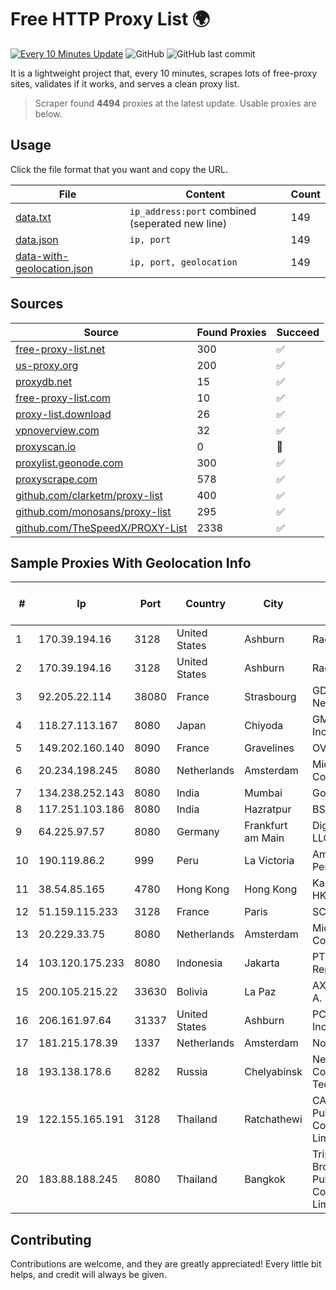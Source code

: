 
# Free HTTP Proxy List 🌍

[![Every 10 Minutes Update](https://github.com/mertguvencli/http-proxy-list/actions/workflows/main.yml/badge.svg?branch=main)](https://github.com/mertguvencli/http-proxy-list/actions/workflows/main.yml)
![GitHub](https://img.shields.io/github/license/mertguvencli/http-proxy-list)
![GitHub last commit](https://img.shields.io/github/last-commit/mertguvencli/http-proxy-list)

It is a lightweight project that, every 10 minutes, scrapes lots of free-proxy sites, validates if it works, and serves a clean proxy list.


> Scraper found **4494** proxies at the latest update. Usable proxies are below.

## Usage

Click the file format that you want and copy the URL.


|File|Content|Count|
|----|-------|-----|
|[data.txt](https://raw.githubusercontent.com/mertguvencli/http-proxy-list/main/proxy-list/data.txt)|`ip_address:port` combined (seperated new line)|149|
|[data.json](https://raw.githubusercontent.com/mertguvencli/http-proxy-list/main/proxy-list/data.json)|`ip, port`|149|
|[data-with-geolocation.json](https://raw.githubusercontent.com/mertguvencli/http-proxy-list/main/proxy-list/data-with-geolocation.json)|`ip, port, geolocation`|149|

## Sources

|Source|Found Proxies|Succeed|
|------|-------------|-------|
|[free-proxy-list.net](https://free-proxy-list.net)|300|✅|
|[us-proxy.org](https://www.us-proxy.org)|200|✅|
|[proxydb.net](http://proxydb.net)|15|✅|
|[free-proxy-list.com](https://free-proxy-list.com/?page=&port=&type%5B%5D=http&type%5B%5D=https&up_time=0&search=Search)|10|✅|
|[proxy-list.download](https://www.proxy-list.download/HTTP)|26|✅|
|[vpnoverview.com](https://vpnoverview.com/privacy/anonymous-browsing/free-proxy-servers)|32|✅|
|[proxyscan.io](https://www.proxyscan.io)|0|🚫|
|[proxylist.geonode.com](https://proxylist.geonode.com/api/proxy-list?limit=300&page=1&sort_by=lastChecked&sort_type=desc&protocols=http,https)|300|✅|
|[proxyscrape.com](https://api.proxyscrape.com/v2/?request=displayproxies&protocol=http&timeout=10000&country=all&ssl=all&anonymity=all)|578|✅|
|[github.com/clarketm/proxy-list](https://raw.githubusercontent.com/clarketm/proxy-list/master/proxy-list-raw.txt)|400|✅|
|[github.com/monosans/proxy-list](https://raw.githubusercontent.com/monosans/proxy-list/main/proxies/http.txt)|295|✅|
|[github.com/TheSpeedX/PROXY-List](https://raw.githubusercontent.com/TheSpeedX/PROXY-List/master/http.txt)|2338|✅|


## Sample Proxies With Geolocation Info

|#|Ip|Port|Country|City|Internet Service Provider|
|-|--|----|-------|----|-------------------------|
|1|170.39.194.16|3128|United States|Ashburn|Rackdog, LLC|
|2|170.39.194.16|3128|United States|Ashburn|Rackdog, LLC|
|3|92.205.22.114|38080|France|Strasbourg|GD MASS Network|
|4|118.27.113.167|8080|Japan|Chiyoda|GMO Internet, Inc.|
|5|149.202.160.140|8090|France|Gravelines|OVH SAS|
|6|20.234.198.245|8080|Netherlands|Amsterdam|Microsoft Corporation|
|7|134.238.252.143|8080|India|Mumbai|Google LLC|
|8|117.251.103.186|8080|India|Hazratpur|BSNL Internet|
|9|64.225.97.57|8080|Germany|Frankfurt am Main|DigitalOcean, LLC|
|10|190.119.86.2|999|Peru|La Victoria|America Movil Peru S.A.C.|
|11|38.54.85.165|4780|Hong Kong|Hong Kong|Kaopu Cloud HK Limited|
|12|51.159.115.233|3128|France|Paris|SCALEWAY|
|13|20.229.33.75|8080|Netherlands|Amsterdam|Microsoft Corporation|
|14|103.120.175.233|8080|Indonesia|Jakarta|PT. Eka Mas Republik|
|15|200.105.215.22|33630|Bolivia|La Paz|AXS Bolivia S. A.|
|16|206.161.97.64|31337|United States|Ashburn|PCCW Global, Inc.|
|17|181.215.178.39|1337|Netherlands|Amsterdam|NovoServe B.V.|
|18|193.138.178.6|8282|Russia|Chelyabinsk|New Communication Technologies|
|19|122.155.165.191|3128|Thailand|Ratchathewi|CAT Telecom Public Company Limited|
|20|183.88.188.245|8080|Thailand|Bangkok|Triple T Broadband Public Company Limited|



## Contributing

Contributions are welcome, and they are greatly appreciated! Every
little bit helps, and credit will always be given.

